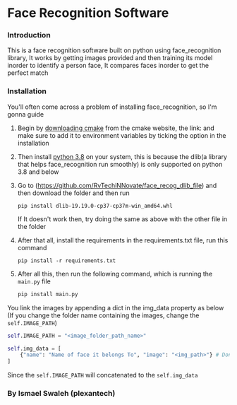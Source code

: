 # Face Recognition Software 

### Introduction 
This is a face recognition software built on python using face_recognition library, It works by getting images provided and then training its model inorder to identify a person face, It compares faces inorder to get the perfect match

### Installation
You'll often come across a problem of installing face_recognition, so I'm gonna guide

1. Begin by [downloading cmake](https://github.com/Kitware/CMake/releases/download/v3.27.5) from the cmake website, the link:  and make sure to add it to environment variables by ticking the option in the installation

2. Then install [python 3.8](https://www.python.org/ftp/python/3.8.10) on your system, this is because the dlib(a library that helps face_recognition run smoothly) is only supported on python 3.8 and below

3. Go to (https://github.com/RvTechiNNovate/face_recog_dlib_file) and then download the folder and then run 
    ```
    pip install dlib-19.19.0-cp37-cp37m-win_amd64.whl
    ```
    If It doesn't work then, try doing the same as above with the other file in the folder

4. After that all, install the requirements in the requirements.txt file, run this command
    ```
    pip install -r requirements.txt  
    ```
5. After all this, then run the following command, which is running the `main.py` file
    ```bash 
    pip install main.py
    ```
You link the images by appending a dict in the img_data property as below (If you change the folder name containing the images, change the `self.IMAGE_PATH`)

```python
self.IMAGE_PATH = "<image_folder_path_name>"

self.img_data = [
    {"name": "Name of face it belongs To", "image": "<img_path>"} # Don't include the name of the folder on the image path
]
```
Since the `self.IMAGE_PATH` will concatenated to the `self.img_data`

### By Ismael Swaleh (plexantech)